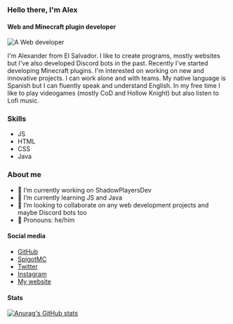 ### Hello there, I'm Alex
#### Web and Minecraft plugin developer
![A Web developer](https://cdn.discordapp.com/attachments/864334713028214799/1043550441851600977/IMG_1114.png)

I'm Alexander from El Salvador. I like to create programs, mostly websites but I've also developed Discord bots in the past. Recently I've started developing Minecraft plugins. I'm interested on working on new and innovative projects. I can work alone and with teams. My native language is Spanish but I can fluently speak and understand English. In my free time I like to play videogames (mostly CoD and Hollow Knight) but also listen to Lofi music.

### Skills 
- JS
- HTML
- CSS
- Java

### About me
- 🔭 I’m currently working on ShadowPlayersDev 
- 🌱 I’m currently learning JS and Java 
- 👯 I’m looking to collaborate on any web development projects and maybe Discord bots too 
- 👨 Pronouns: he/him 

#### Social media
* [GitHub](https://github.com/Alex22sv)
* [SpigotMC](https://www.spigotmc.org/members/alex22_sv.1531047/)
* [Twitter](https://twitter.com/Alex22_SV)
* [Instagram](https://www.instagram.com/alex22_sv/)
* [My website](https://alex22sv.tk)

#### Stats
[![Anurag's GitHub stats](https://github-readme-stats.vercel.app/api?username=alex22sv&theme=nightowl)](https://github.com/anuraghazra/github-readme-stats) 
